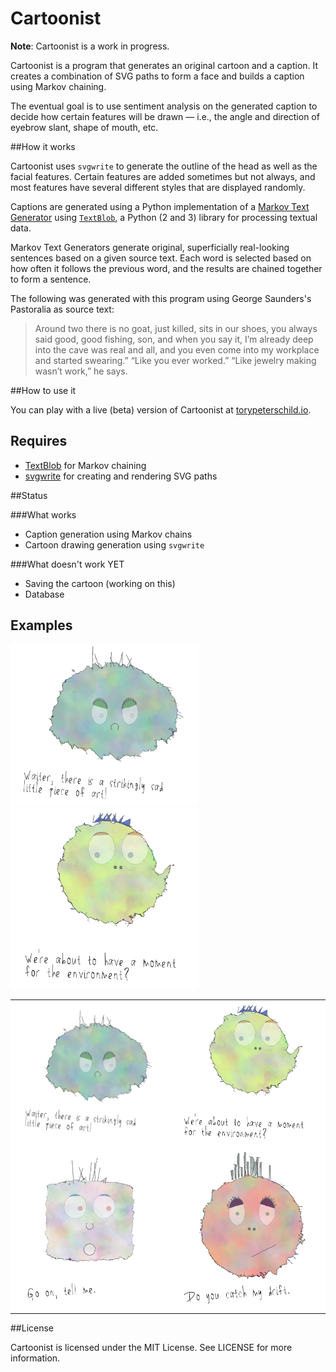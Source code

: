 Cartoonist
==========

**Note**: Cartoonist is a work in progress.

Cartoonist is a program that generates an original cartoon and a caption. It creates a combination of SVG paths to form a face and builds a caption using Markov chaining.

The eventual goal is to use sentiment analysis on the generated caption to decide how certain features will be drawn — i.e., the angle and direction of eyebrow slant, shape of mouth, etc.

##How it works

Cartoonist uses `svgwrite` to generate the outline of the head as well as the facial features. Certain features are added sometimes but not always, and most features have several different styles that are displayed randomly.

Captions are generated using a Python implementation of a [Markov Text Generator](https://en.wikipedia.org/wiki/Markov_chain#Markov_text_generators) using [`TextBlob`](https://textblob.readthedocs.io/en/dev/index.html), a Python (2 and 3) library for processing textual data.

Markov Text Generators generate original, superficially real-looking sentences based on a given source text. Each word is selected based on how often it follows the previous word, and the results are chained together to form a sentence.

The following was generated with this program using George Saunders's Pastoralia as source text:

> Around two there is no goat, just killed, sits in our shoes, you always
> said good, good fishing, son, and when you say it, I’m already deep into
> the cave was real and all, and you even come into my workplace and
> started swearing.” “Like you ever worked.” “Like jewelry making wasn’t
> work,” he says.


##How to use it

You can play with a live (beta) version of Cartoonist at [torypeterschild.io](http://torypeterschild.io/).

## Requires ##
* [TextBlob](http://textblob.readthedocs.io/en/dev/index.html) for Markov chaining
* [svgwrite](https://pypi.python.org/pypi/svgwrite/) for creating and rendering SVG paths

##Status

###What works
- Caption generation using Markov chains
- Cartoon drawing generation using `svgwrite`

###What doesn't work YET
- Saving the cartoon (working on this)
- Database

## Examples

<img src="https://github.com/torypeterschild/the-cartoonist/blob/master/app/static/screencaps/screencap4.png" alt="" width="300" /><img src="https://github.com/torypeterschild/the-cartoonist/blob/master/app/static/screencaps/screencap3.png" alt="" width="300"/>

<table bgcolor="#FFFFFF" style="border:none;">
<colgroup>
<col width="30%" />
<col width="30%" />
</colgroup>
<tbody>
<tr class="odd">
<td align="right"><img src="https://github.com/torypeterschild/the-cartoonist/blob/master/app/static/screencaps/screencap4.png" alt="" width="300" /></td>
<td align="left"><img src="https://github.com/torypeterschild/the-cartoonist/blob/master/app/static/screencaps/screencap3.png" alt="" width="300"/></td>
</tr>
<tr class="even">
<td align="right"><img src="https://github.com/torypeterschild/the-cartoonist/blob/master/app/static/screencaps/screencap2.png" alt="" width="300"/></td>
<td align="left"><img src="https://github.com/torypeterschild/the-cartoonist/blob/master/app/static/screencaps/screencap1.png" alt="" width="300"/></td>
</tr>
</tbody>
</table>


##License

Cartoonist is licensed under the MIT License. See LICENSE for more information.